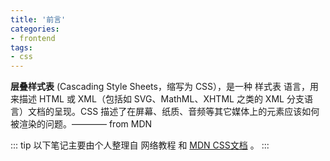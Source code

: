 ```yaml
---
title: '前言'
categories:
- frontend
tags:
- css
---
```


**层叠样式表** (Cascading Style Sheets，缩写为 CSS），是一种 样式表 语言，用来描述 HTML 或 XML（包括如 SVG、MathML、XHTML 之类的 XML 分支语言）文档的呈现。CSS 描述了在屏幕、纸质、音频等其它媒体上的元素应该如何被渲染的问题。———— from MDN

::: tip
以下笔记主要由个人整理自 网络教程 和 [MDN CSS文档](https://developer.mozilla.org/zh-CN/docs/Web/CSS) 。
:::